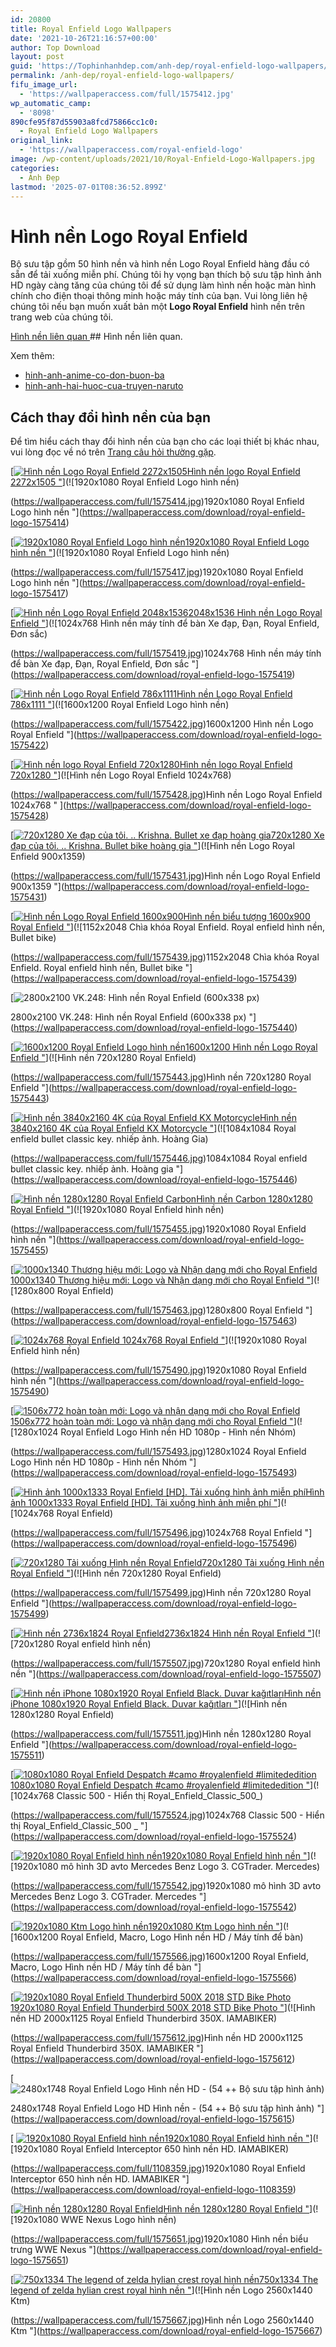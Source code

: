 ```yaml
---
id: 20800
title: Royal Enfield Logo Wallpapers
date: '2021-10-26T21:16:57+00:00'
author: Top Download
layout: post
guid: 'https://Tophinhanhdep.com/anh-dep/royal-enfield-logo-wallpapers/'
permalink: /anh-dep/royal-enfield-logo-wallpapers/
fifu_image_url:
  - 'https://wallpaperaccess.com/full/1575412.jpg'
wp_automatic_camp:
  - '8098'
890cfe95f87d55903a8fcd75866cc1c0:
  - Royal Enfield Logo Wallpapers
original_link:
  - 'https://wallpaperaccess.com/royal-enfield-logo'
image: /wp-content/uploads/2021/10/Royal-Enfield-Logo-Wallpapers.jpg
categories:
  - Ảnh Đẹp
lastmod: '2025-07-01T08:36:52.899Z'
---
```

# Hình nền Logo Royal Enfield

Bộ sưu tập gồm 50 hình nền và hình nền Logo Royal Enfield hàng đầu có sẵn để tải xuống miễn phí. Chúng tôi hy vọng bạn thích bộ sưu tập hình ảnh HD ngày càng tăng của chúng tôi để sử dụng làm hình nền hoặc màn hình chính cho điện thoại thông minh hoặc máy tính của bạn. Vui lòng liên hệ chúng tôi nếu bạn muốn xuất bản một **Logo Royal Enfield** hình nền trên trang web của chúng tôi.

[Hình nền liên quan ](#related) ## Hình nền liên quan.

   
 Xem thêm:

   
- [hinh-anh-anime-co-don-buon-ba](https://tophinhanhdep.com/anh-anime/hinh-anh-anime-co-don-buon-ba/)
- [hinh-anh-hai-huoc-cua-truyen-naruto](https://tophinhanhdep.com/anh-naruto/hinh-anh-hai-huoc-cua-truyen-naruto/)

## Cách thay đổi hình nền của bạn

Để tìm hiểu cách thay đổi hình nền của bạn cho các loại thiết bị khác nhau, vui lòng đọc về nó trên [Trang câu hỏi thường gặp](https://tophinhanhdep.com/faq/).

  
[[![Hình nền Logo Royal Enfield 2272x1505](https://wallpaperaccess.com/full/1575412.jpg)Hình nền logo Royal Enfield 2272x1505 "](https://wallpaperaccess.com/download/royal-enfield-logo-1575412)](![1920x1080 Royal Enfield Logo hình nền)

(https://wallpaperaccess.com/full/1575414.jpg)1920x1080 Royal Enfield Logo hình nền "](https://wallpaperaccess.com/download/royal-enfield-logo-1575414)

[[![1920x1080 Royal Enfield Logo hình nền](https://wallpaperaccess.com/full/1575415.jpg)1920x1080 Royal Enfield Logo hình nền "](https://wallpaperaccess.com/download/royal-enfield-logo-1575415)](![1920x1080 Royal Enfield Logo hình nền)

(https://wallpaperaccess.com/full/1575417.jpg)1920x1080 Royal Enfield Logo hình nền "](https://wallpaperaccess.com/download/royal-enfield-logo-1575417)

[[![Hình nền Logo Royal Enfield 2048x1536](https://wallpaperaccess.com/full/936925.jpg)2048x1536 Hình nền Logo Royal Enfield "](https://wallpaperaccess.com/download/royal-enfield-logo-936925)](![1024x768 Hình nền máy tính để bàn Xe đạp, Đạn, Royal Enfield, Đơn sắc)

(https://wallpaperaccess.com/full/1575419.jpg)1024x768 Hình nền máy tính để bàn Xe đạp, Đạn, Royal Enfield, Đơn sắc "](https://wallpaperaccess.com/download/royal-enfield-logo-1575419)

[[![Hình nền Logo Royal Enfield 786x1111](https://wallpaperaccess.com/full/1575420.jpg)Hình nền Logo Royal Enfield 786x1111 "](https://wallpaperaccess.com/download/royal-enfield-logo-1575420)](![1600x1200 Royal Enfield Logo hình nền)

(https://wallpaperaccess.com/full/1575422.jpg)1600x1200 Hình nền Logo Royal Enfield "](https://wallpaperaccess.com/download/royal-enfield-logo-1575422)

[[![Hình nền logo Royal Enfield 720x1280](https://wallpaperaccess.com/full/1575423.jpg)Hình nền logo Royal Enfield 720x1280 "](https://wallpaperaccess.com/download/royal-enfield-logo-1575423)](![Hình nền Logo Royal Enfield 1024x768)

(https://wallpaperaccess.com/full/1575428.jpg)Hình nền Logo Royal Enfield 1024x768 " ](https://wallpaperaccess.com/download/royal-enfield-logo-1575428)

[[![720x1280 Xe đạp của tôi.  .. Krishna.  Bullet xe đạp hoàng gia](https://wallpaperaccess.com/full/1575429.jpg)720x1280 Xe đạp của tôi. .. Krishna. Bullet bike hoàng gia "](https://wallpaperaccess.com/download/royal-enfield-logo-1575429)](![Hình nền Logo Royal Enfield 900x1359)

(https://wallpaperaccess.com/full/1575431.jpg)Hình nền Logo Royal Enfield 900x1359 "](https://wallpaperaccess.com/download/royal-enfield-logo-1575431)

[[![Hình nền Logo Royal Enfield 1600x900](https://wallpaperaccess.com/full/1575432.jpg)Hình nền biểu tượng 1600x900 Royal Enfield "](https://wallpaperaccess.com/download/royal-enfield-logo-1575432)](![1152x2048 Chìa khóa Royal Enfield.  Royal enfield hình nền, Bullet bike)

(https://wallpaperaccess.com/full/1575439.jpg)1152x2048 Chìa khóa Royal Enfield. Royal enfield hình nền, Bullet bike "](https://wallpaperaccess.com/download/royal-enfield-logo-1575439)

[![2800x2100 VK.248: Hình nền Royal Enfield (600x338 px)](https://wallpaperaccess.com/full/1575440.jpg)

2800x2100 VK.248: Hình nền Royal Enfield (600x338 px) "](https://wallpaperaccess.com/download/royal-enfield-logo-1575440)

[[![1600x1200 Royal Enfield Logo hình nền](https://wallpaperaccess.com/full/1575442.jpg)1600x1200 Hình nền Logo Royal Enfield "](https://wallpaperaccess.com/download/royal-enfield-logo-1575442)](![Hình nền 720x1280 Royal Enfield)

(https://wallpaperaccess.com/full/1575443.jpg)Hình nền 720x1280 Royal Enfield "](https://wallpaperaccess.com/download/royal-enfield-logo-1575443)

[[![Hình nền 3840x2160 4K của Royal Enfield KX Motorcycle](https://wallpaperaccess.com/full/1108343.jpg)Hình nền 3840x2160 4K của Royal Enfield KX Motorcycle "](https://wallpaperaccess.com/download/royal-enfield-logo-1108343)](![1084x1084 Royal enfield bullet classic key.  nhiếp ảnh.  Hoàng Gia)

(https://wallpaperaccess.com/full/1575446.jpg)1084x1084 Royal enfield bullet classic key. nhiếp ảnh. Hoàng gia "](https://wallpaperaccess.com/download/royal-enfield-logo-1575446)

[[![Hình nền 1280x1280 Royal Enfield Carbon](https://wallpaperaccess.com/full/1575447.jpg)Hình nền Carbon 1280x1280 Royal Enfield "](https://wallpaperaccess.com/download/royal-enfield-logo-1575447)](![1920x1080 Royal Enfield hình nền)

(https://wallpaperaccess.com/full/1575455.jpg)1920x1080 Royal Enfield hình nền "](https://wallpaperaccess.com/download/royal-enfield-logo-1575455)

[[![1000x1340 Thương hiệu mới: Logo và Nhận dạng mới cho Royal Enfield](https://wallpaperaccess.com/full/291048.jpg)1000x1340 Thương hiệu mới: Logo và Nhận dạng mới cho Royal Enfield "](https://wallpaperaccess.com/download/royal-enfield-logo-291048)](![1280x800 Royal Enfield)

(https://wallpaperaccess.com/full/1575463.jpg)1280x800 Royal Enfield "](https://wallpaperaccess.com/download/royal-enfield-logo-1575463)

[[![1024x768 Royal Enfield](https://wallpaperaccess.com/full/1575483.jpg) 1024x768 Royal Enfield "](https://wallpaperaccess.com/download/royal-enfield-logo-1575483)](![1920x1080 Royal Enfield hình nền)

(https://wallpaperaccess.com/full/1575490.jpg)1920x1080 Royal Enfield hình nền "](https://wallpaperaccess.com/download/royal-enfield-logo-1575490)

[[![1506x772 hoàn toàn mới: Logo và nhận dạng mới cho Royal Enfield](https://wallpaperaccess.com/full/1575492.png)1506x772 hoàn toàn mới: Logo và nhận dạng mới cho Royal Enfield "](https://wallpaperaccess.com/download/royal-enfield-logo-1575492)](![1280x1024 Royal Enfield Logo Hình nền HD 1080p - Hình nền Nhóm)

(https://wallpaperaccess.com/full/1575493.jpg)1280x1024 Royal Enfield Logo Hình nền HD 1080p - Hình nền Nhóm "](https://wallpaperaccess.com/download/royal-enfield-logo-1575493)

[[![Hình ảnh 1000x1333 Royal Enfield [HD].  Tải xuống hình ảnh miễn phí](https://wallpaperaccess.com/full/1575471.jpg)Hình ảnh 1000x1333 Royal Enfield \[HD\]. Tải xuống hình ảnh miễn phí "](https://wallpaperaccess.com/download/royal-enfield-logo-1575471)](![1024x768 Royal Enfield)

(https://wallpaperaccess.com/full/1575496.jpg)1024x768 Royal Enfield "](https://wallpaperaccess.com/download/royal-enfield-logo-1575496)

[[![720x1280 Tải xuống Hình nền Royal Enfield](https://wallpaperaccess.com/full/1575498.jpg)720x1280 Tải xuống Hình nền Royal Enfield "](https://wallpaperaccess.com/download/royal-enfield-logo-1575498)](![Hình nền 720x1280 Royal Enfield)

(https://wallpaperaccess.com/full/1575499.jpg)Hình nền 720x1280 Royal Enfield "](https://wallpaperaccess.com/download/royal-enfield-logo-1575499)

[[![Hình nền 2736x1824 Royal Enfield](https://wallpaperaccess.com/full/1575500.jpg)2736x1824 Hình nền Royal Enfield "](https://wallpaperaccess.com/download/royal-enfield-logo-1575500)](![720x1280 Royal enfield hình nền)

(https://wallpaperaccess.com/full/1575507.jpg)720x1280 Royal enfield hình nền "](https://wallpaperaccess.com/download/royal-enfield-logo-1575507)

[[![Hình nền iPhone 1080x1920 Royal Enfield Black.  Duvar kağıtları](https://wallpaperaccess.com/full/1108317.jpg)Hình nền iPhone 1080x1920 Royal Enfield Black. Duvar kağıtları "](https://wallpaperaccess.com/download/royal-enfield-logo-1108317)](![Hình nền 1280x1280 Royal Enfield)

(https://wallpaperaccess.com/full/1575511.jpg)Hình nền 1280x1280 Royal Enfield "](https://wallpaperaccess.com/download/royal-enfield-logo-1575511)

[[![1080x1080 Royal Enfield Despatch #camo #royalenfield #limitededition](https://wallpaperaccess.com/full/1575514.jpg)1080x1080 Royal Enfield Despatch #camo #royalenfield #limitededition "](https://wallpaperaccess.com/download/royal-enfield-logo-1575514)](![1024x768 Classic 500 - Hiển thị Royal_Enfield_Classic_500_)

(https://wallpaperaccess.com/full/1575524.jpg)1024x768 Classic 500 - Hiển thị Royal\_Enfield\_Classic\_500 \_ "](https://wallpaperaccess.com/download/royal-enfield-logo-1575524)

[[![1920x1080 Royal Enfield hình nền](https://wallpaperaccess.com/full/1575540.jpg)1920x1080 Royal Enfield hình nền "](https://wallpaperaccess.com/download/royal-enfield-logo-1575540)](![1920x1080 mô hình 3D avto Mercedes Benz Logo 3. CGTrader.  Mercedes)

(https://wallpaperaccess.com/full/1575542.jpg)1920x1080 mô hình 3D avto Mercedes Benz Logo 3. CGTrader. Mercedes "](https://wallpaperaccess.com/download/royal-enfield-logo-1575542)

[[![1920x1080 Ktm Logo hình nền](https://wallpaperaccess.com/full/1575557.jpg)1920x1080 Ktm Logo hình nền "](https://wallpaperaccess.com/download/royal-enfield-logo-1575557)](![1600x1200 Royal Enfield, Macro, Logo Hình nền HD / Máy tính để bàn)

(https://wallpaperaccess.com/full/1575566.jpg)1600x1200 Royal Enfield, Macro, Logo Hình nền HD / Máy tính để bàn "](https://wallpaperaccess.com/download/royal-enfield-logo-1575566)

[[![1920x1080 Royal Enfield Thunderbird 500X 2018 STD Bike Photo](https://wallpaperaccess.com/full/1575579.jpg)1920x1080 Royal Enfield Thunderbird 500X 2018 STD Bike Photo "](https://wallpaperaccess.com/download/royal-enfield-logo-1575579)](![Hình nền HD 2000x1125 Royal Enfield Thunderbird 350X.  IAMABIKER)

(https://wallpaperaccess.com/full/1575612.jpg)Hình nền HD 2000x1125 Royal Enfield Thunderbird 350X. IAMABIKER "](https://wallpaperaccess.com/download/royal-enfield-logo-1575612)

[![2480x1748 Royal Enfield Logo Hình nền HD - (54 ++ Bộ sưu tập hình ảnh)](https://wallpaperaccess.com/full/1575615.jpg)

2480x1748 Royal Enfield Logo HD Hình nền - (54 ++ Bộ sưu tập hình ảnh) "](https://wallpaperaccess.com/download/royal-enfield-logo-1575615)

[ [![1920x1080 Royal Enfield hình nền](https://wallpaperaccess.com/full/1575643.jpg)1920x1080 Royal Enfield hình nền "](https://wallpaperaccess.com/download/royal-enfield-logo-1575643)](![1920x1080 Royal Enfield Interceptor 650 hình nền HD.  IAMABIKER)

(https://wallpaperaccess.com/full/1108359.jpg)1920x1080 Royal Enfield Interceptor 650 hình nền HD. IAMABIKER "](https://wallpaperaccess.com/download/royal-enfield-logo-1108359)

[[![Hình nền 1280x1280 Royal Enfield](https://wallpaperaccess.com/full/1108335.jpg)Hình nền 1280x1280 Royal Enfield "](https://wallpaperaccess.com/download/royal-enfield-logo-1108335)](![1920x1080 WWE Nexus Logo hình nền)

(https://wallpaperaccess.com/full/1575651.jpg)1920x1080 Hình nền biểu trưng WWE Nexus "](https://wallpaperaccess.com/download/royal-enfield-logo-1575651)

[[![750x1334 The legend of zelda hylian crest royal hình nền](https://wallpaperaccess.com/full/439163.jpg)750x1334 The legend of zelda hylian crest royal hình nền "](https://wallpaperaccess.com/download/royal-enfield-logo-439163)](![Hình nền Logo 2560x1440 Ktm)

(https://wallpaperaccess.com/full/1575667.jpg)Hình nền Logo 2560x1440 Ktm "](https://wallpaperaccess.com/download/royal-enfield-logo-1575667)
